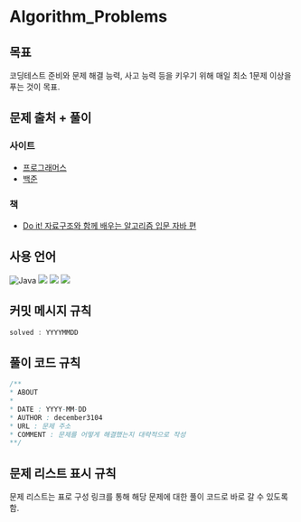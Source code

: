 # Algorithm_Problems
## 목표
코딩테스트 준비와 문제 해결 능력, 사고 능력 등을 키우기 위해 매일 최소 1문제 이상을 푸는 것이 목표.

## 문제 출처 + 풀이
### 사이트
- [프로그래머스](https://programmers.co.kr/learn/challenges?tab=all_challenges)
- [백준](https://www.acmicpc.net/step)
### 책
- [Do it! 자료구조와 함께 배우는 알고리즘 입문 자바 편](http://www.yes24.com/Product/Goods/109185787)

## 사용 언어
<span>![Java](https://img.shields.io/badge/java-%23ED8B00.svg?style=for-the-badge&logo=java&logoColor=white)</span>
<img src="https://img.shields.io/badge/C Sharp-239120?style=for-the-badge&logo=C Sharp&logoColor=white">
<img src="https://img.shields.io/badge/Microsoft SQL Server-CC2927?style=for-the-badge&logo=Microsoft SQL Server&logoColor=white">
<img src="https://img.shields.io/badge/MySQL-4479A1?style=for-the-badge&logo=MySQL&logoColor=white"> 

## 커밋 메시지 규칙
```Java
solved : YYYYMMDD
```

## 풀이 코드 규칙
```java
/**
* ABOUT
*
* DATE : YYYY-MM-DD
* AUTHOR : december3104
* URL : 문제 주소
* COMMENT : 문제를 어떻게 해결했는지 대략적으로 작성
**/
```

## 문제 리스트 표시 규칙
문제 리스트는 표로 구성
링크를 통해 해당 문제에 대한 풀이 코드로 바로 갈 수 있도록 함.
